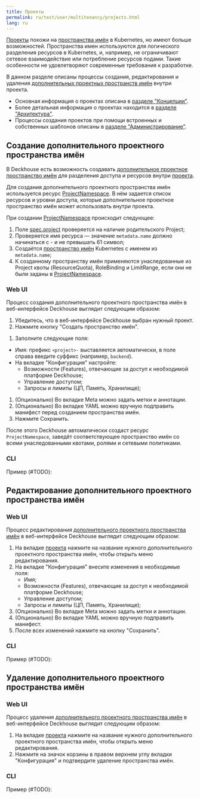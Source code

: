 ```yaml
---
title: Проекты
permalink: ru/test/user/multitenancy/projects.html
lang: ru
---
```


[Проекты](../../concepts/glossary.html#проект) похожи на [пространства имён](../../concepts/glossary.html#пространство-имён) в Kubernetes, но имеют больше возможностей. Пространства имен используются для логического разделения ресурсов в Kubernetes, и, например, не ограничивают сетевое взаимодействие или потребление ресурсов подами. Такие особенности не удовлетворяют современные требования к разработке.

В данном разделе описаны процессы создания, редактирования и удаления [дополнительных проектных пространств имён](../../concepts/glossary.html#дополнительное-проектное-пространство-имён) внутри проекта.

- Основная информация о проектах описана в [разделе "Концепции"](../../concepts/multitenancy/projects.html).
- Более детальная информация о проектах находится в [разделе "Архитектура"](../../architecture/multitenancy/projects.html).
- Процессы создания проектов при помощи встроенных и собственных шаблонов описаны в [разделе "Администрирование"](../../admin/multitenancy/projects.html).

## Создание дополнительного проектного пространства имён

В Deckhouse есть возможность создавать [дополнительное проектное пространство имён](../../concepts/glossary.html#дополнительное-проектное-пространство-имён) для разделения доступа и ресурсов внутри [проекта](../../concepts/glossary.html#проект).

Для создания дополнительного проектного пространства имён используется ресурс [ProjectNamespace](#TODO). В нём задается список ресурсов и уровни доступа, которые дополнительное проектное пространство имён может использовать внутри проекта.

При создании [ProjectNamespace](TODO) происходит следующее:

1. Поле [spec.project](TODO) проверяется на наличие родительского Project;
1. Проверяется имя ресурса — значение `metadata.name` должно начинаться с <project>- и не превышать 61 символ;
1. Создаётся [пространство имён](../../concepts/glossary.html#пространство-имён) Kubernetes с именем из `metadata.name`;
1. К созданному пространству имён применяются унаследованные из Project квоты (ResourceQuota), RoleBinding и LimitRange, если они не были заданы в [ProjectNamespace](TODO).

### Web UI

Процесс создания дополнительного проектного пространства имён в веб-интерфейсе Deckhouse выглядит следующим образом:

1. Убедитесь, что в веб-интерфейсе Deckhouse выбран нужный проект.
1. Нажмите кнопку "Создать пространство имён".

<!--
- Рабочий вариант, будет изменен позже.
  ![project-namespace-sidebar](../../../images/multitenancy(test)/project-namespace-sidebar.png)
-->

1. Заполните следующие поля:
- Имя: префикс `<project>-` выставляется автоматически, в поле справа введите суффикс (например, `backend`).
- На вкладке "Конфигурация" настройте:
  - Возможности (Features), отвечающие за доступ к необходимой платформе Deckhouse;
  - Управление доступом;
  - Запросы и лимиты (ЦП, Память, Хранилище);
1. (Опционально) Во вкладке Meta можно задать метки и аннотации.
1. (Опционально) Во вкладке YAML можно вручную подправить манифест перед созданием пространства имён.
1. Нажмите Сохранить.

<!--
- Рабочий вариант, будет изменен позже.
  ![project-namespace-creation](../../../images/multitenancy(test)/project-namespace-creation.png)
-->

После этого Deckhouse автоматически создаст ресурс `ProjectNamespace`, заведёт соответствующее пространство имён со всеми унаследованными квотами, ролями и сетевыми политиками.

### CLI

Пример (#TODO):

## Редактирование дополнительного проектного пространства имён

### Web UI

Процесс редактирования [дополнительного проектного пространства имён](../../concepts/glossary.html#дополнительное-проектное-пространство-имён) в веб-интерфейсе Deckhouse выглядит следующим образом:

1. На вкладке [проекта](../../concepts/glossary.html#проект) нажмите на название нужного дополнительного проектного пространства имён, чтобы открыть меню редактирования.
1. На вкладке "Конфигурация" внесите изменения в необходимые поля:
   - Имя;
   - Возможности (Features), отвечающие за доступ к необходимой платформе Deckhouse;
   - Управление доступом;
   - Запросы и лимиты (ЦП, Память, Хранилище);
1. (Опционально) Во вкладке Meta можно задать метки и аннотации.
1. (Опционально) Во вкладке YAML можно вручную подправить манифест.
1. После всех изменений нажмите на кнопку "Сохранить".

<!--
- Рабочий вариант, будет изменен позже.
    ![project-editing](../../../images/multitenancy(test)/project-editing.png)
-->

### CLI

Пример (#TODO):

## Удаление дополнительного проектного пространства имён

### Web UI

Процесс удаления [дополнительного проектного пространства имён](../../concepts/glossary.html#дополнительное-проектное-пространство-имён) в веб-интерфейсе Deckhouse выглядит следующим образом:

1. На вкладке [проекта](../../concepts/glossary.html#проект) нажмите на название нужного дополнительного проектного пространства имён, чтобы открыть меню редактирования.
1. Нажмите на значок корзины в правом верхнем углу вкладки "Конфигурация" и подтвердите удаление пространства имён.

### CLI

Пример (#TODO):
